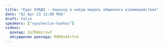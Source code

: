 ```yaml
---
title: "Курс КЛАДО - переход в новую модель общинного взаимодействия"
date: "02 Apr 23 12:00 MSK"
draft: false
speakers: ["vyacheslav-hankov"]
videos:
  доклад: 2e7D4mirvwY
  обсуждение доклада: ROR9s4ErTs4
---
```


